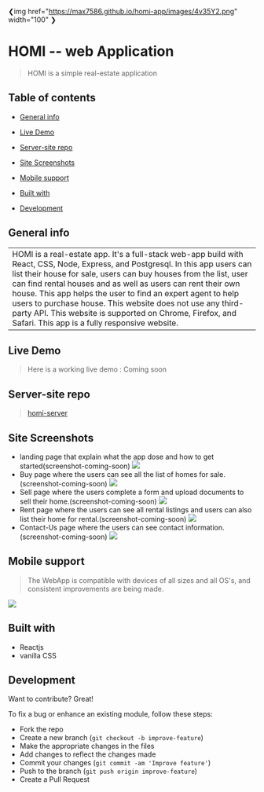   <!-- # ![HOMI](https://max7586.github.io/homi-app/images/4v35Y2.png) -->
  ❮img href="https://max7586.github.io/homi-app/images/4v35Y2.png" width="100" ❯
# HOMI -- web Application

> HOMI is a simple real-estate application

## Table of contents

- [General info](#general-info)
- [Live Demo](#live-demo)
- [Server-site repo](#server-site-repo)
- [Site Screenshots](#site-screenshots)
- [Mobile support](#mobile-support)
- [Built with](#build-with)
- [Development](#development)

  <!-- # ![WebApp](https://max7586.github.io/homi/images/demo/demo_landing.JPG) -->

## General info

<table>
<tr>
<td>
  HOMI is a real-estate app. It's a full-stack web-app build with React, CSS, Node, Express, and Postgresql. In this app users can list their house for sale, users can buy houses from the list, user can find rental houses and as well as users can rent their own house. This app helps the user to find an expert agent to help users to purchase house. This website does not use any third-party API. This website is supported on Chrome, Firefox, and Safari. This app is a fully responsive website. 
</td>
</tr>
</table>

## Live Demo

> Here is a working live demo : Coming soon

## Server-site repo

> [homi-server](https://github.com/max7586/homi-server)

## Site Screenshots

- landing page that explain what the app dose and how to get started(screenshot-coming-soon)
  ![](https://max7586.github.io/homi/images/demo/Site1.JPG)
- Buy page where the users can see all the list of homes for sale.(screenshot-coming-soon)
  ![](https://max7586.github.io/homi/images/demo/Site2.JPG)
- Sell page where the users complete a form and upload documents to sell their home.(screenshot-coming-soon)
  ![](https://max7586.github.io/homi/images/demo/Site3.JPG)
- Rent page where the users can see all rental listings and users can also list their home for rental.(screenshot-coming-soon)
  ![](https://max7586.github.io/homi/images/demo/Site4.JPG)
- Contact-Us page where the users can see contact information.(screenshot-coming-soon)
  ![](https://max7586.github.io/homi/images/demo/Site5.JPG)

## Mobile support

> The WebApp is compatible with devices of all sizes and all OS's, and consistent improvements are being made.

![](https://max7586.github.io/homi/images/demo/mobile.png)

## Built with

- Reactjs
- vanilla CSS

## Development

Want to contribute? Great!

To fix a bug or enhance an existing module, follow these steps:

- Fork the repo
- Create a new branch (`git checkout -b improve-feature`)
- Make the appropriate changes in the files
- Add changes to reflect the changes made
- Commit your changes (`git commit -am 'Improve feature'`)
- Push to the branch (`git push origin improve-feature`)
- Create a Pull Request
